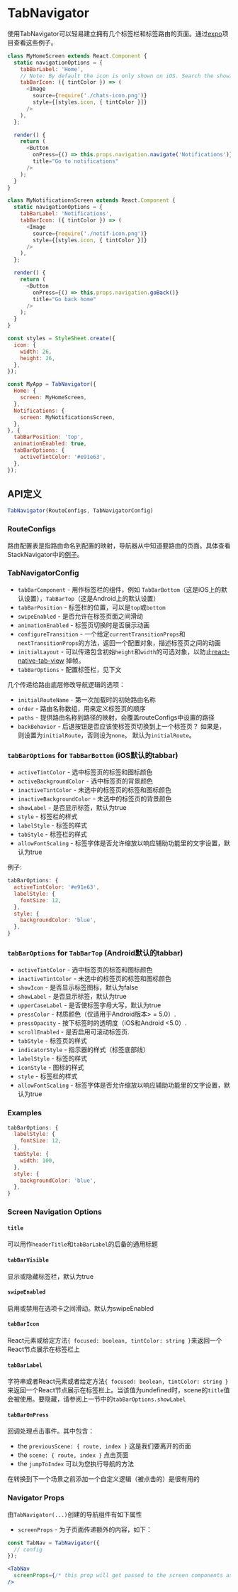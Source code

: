 # TabNavigator

使用TabNavigator可以轻易建立拥有几个标签栏和标签路由的页面。通过[expo](https://exp.host/@react-navigation/NavigationPlayground)项目查看这些例子。

```js
class MyHomeScreen extends React.Component {
  static navigationOptions = {
    tabBarLabel: 'Home',
    // Note: By default the icon is only shown on iOS. Search the showIcon option below.
    tabBarIcon: ({ tintColor }) => (
      <Image
        source={require('./chats-icon.png')}
        style={[styles.icon, { tintColor }]}
      />
    ),
  };

  render() {
    return (
      <Button
        onPress={() => this.props.navigation.navigate('Notifications')}
        title="Go to notifications"
      />
    );
  }
}

class MyNotificationsScreen extends React.Component {
  static navigationOptions = {
    tabBarLabel: 'Notifications',
    tabBarIcon: ({ tintColor }) => (
      <Image
        source={require('./notif-icon.png')}
        style={[styles.icon, { tintColor }]}
      />
    ),
  };

  render() {
    return (
      <Button
        onPress={() => this.props.navigation.goBack()}
        title="Go back home"
      />
    );
  }
}

const styles = StyleSheet.create({
  icon: {
    width: 26,
    height: 26,
  },
});

const MyApp = TabNavigator({
  Home: {
    screen: MyHomeScreen,
  },
  Notifications: {
    screen: MyNotificationsScreen,
  },
}, {
  tabBarPosition: 'top',
  animationEnabled: true,
  tabBarOptions: {
    activeTintColor: '#e91e63',
  },
});
```

## API定义

```js
TabNavigator(RouteConfigs, TabNavigatorConfig)
```

### RouteConfigs

路由配置表是指路由命名到配置的映射，导航器从中知道要路由的页面。具体查看StackNavigator中的[例子](/docs/api/navigators/StackNavigator.md#routeconfigs)。

### TabNavigatorConfig

- `tabBarComponent` - 用作标签栏的组件，例如 `TabBarBottom`（这是iOS上的默认设置），`TabBarTop`（这是Android上的默认设置）
- `tabBarPosition` - 标签栏的位置，可以是`top`或`bottom`
- `swipeEnabled` - 是否允许在标签页面之间滑动
- `animationEnabled` - 标签页切换时是否展示动画
- `configureTransition` - 一个给定`currentTransitionProps`和`nextTransitionProps`的方法，返回一个配置对象，描述标签页之间的动画
- `initialLayout` - 可以传递包含初始`height`和`width`的可选对象，以防止[react-native-tab-view](https://github.com/react-native-community/react-native-tab-view#avoid-one-frame-delay) 掉帧。
- `tabBarOptions` - 配置标签栏，见下文

几个传递给路由底层修改导航逻辑的选项：

- `initialRouteName` - 第一次加载时的初始路由名称
- `order` - 路由名称数组，用来定义标签页的顺序
- `paths` - 提供路由名称到路径的映射，会覆盖routeConfigs中设置的路径
- `backBehavior` - 后退按钮是否应该使标签页切换到上一个标签页？ 如果是，则设置为`initialRoute`，否则设为`none`。 默认为`initialRoute`。


### `tabBarOptions` for `TabBarBottom` (iOS默认的tabbar)

- `activeTintColor` - 选中标签页的标签和图标颜色
- `activeBackgroundColor` - 选中标签页的背景颜色
- `inactiveTintColor` - 未选中的标签页的标签和图标颜色
- `inactiveBackgroundColor` - 未选中的标签页的背景颜色
- `showLabel` - 是否显示标签，默认为true
- `style` - 标签栏的样式
- `labelStyle` - 标签的样式
- `tabStyle` - 标签栏的样式
- `allowFontScaling` - 标签字体是否允许缩放以响应辅助功能里的文字设置，默认为true

例子:

```js
tabBarOptions: {
  activeTintColor: '#e91e63',
  labelStyle: {
    fontSize: 12,
  },
  style: {
    backgroundColor: 'blue',
  },
}
```

### `tabBarOptions` for `TabBarTop` (Android默认的tabbar)

- `activeTintColor` - 选中标签页的标签和图标颜色
- `inactiveTintColor` - 未选中的标签页的标签和图标颜色
- `showIcon` - 是否显示标签图标，默认为false
- `showLabel` - 是否显示标签，默认为true
- `upperCaseLabel` - 是否使标签字母大写，默认为true
- `pressColor` - 材质颜色（仅适用于Android版本> = 5.0）.
- `pressOpacity` - 按下标签时的透明度（iOS和Android <5.0）.
- `scrollEnabled` - 是否启用可滚动标签页.
- `tabStyle` -  标签页的样式
- `indicatorStyle` - 指示器的样式（标签底部线）
- `labelStyle` - 标签的样式
- `iconStyle` - 图标的样式
- `style` - 标签栏的样式
- `allowFontScaling` - 标签字体是否允许缩放以响应辅助功能里的文字设置，默认为true

### Examples

```js
tabBarOptions: {
  labelStyle: {
    fontSize: 12,
  },
  tabStyle: {
    width: 100,    
  },
  style: {
    backgroundColor: 'blue',
  },
}
```

### Screen Navigation Options

#### `title`

可以用作`headerTitle`和`tabBarLabel`的后备的通用标题

#### `tabBarVisible`

显示或隐藏标签栏，默认为true

#### `swipeEnabled`

启用或禁用在选项卡之间滑动。默认为swipeEnabled

#### `tabBarIcon`

React元素或给定方法`{ focused: boolean, tintColor: string }`来返回一个React节点展示在标签栏上

#### `tabBarLabel`

字符串或者React元素或者给定方法`{ focused: boolean, tintColor: string }`来返回一个React节点展示在标签栏上。当该值为undefined时，scene的`title`值会被使用。要隐藏，请参阅上一节中的`tabBarOptions.showLabel`

#### `tabBarOnPress`

回调处理点击事件。其中包含：

* the `previousScene: { route, index }` 这是我们要离开的页面
* the `scene: { route, index }` 点击页面
* the `jumpToIndex` 可以为您执行导航的方法

在转换到下一个场景之前添加一个自定义逻辑（被点击的）是很有用的

### Navigator Props

由`TabNavigator(...)`创建的导航组件有如下属性

- `screenProps` - 为子页面传递额外的内容，如下：


 ```jsx
 const TabNav = TabNavigator({
   // config
 });

 <TabNav
   screenProps={/* this prop will get passed to the screen components as this.props.screenProps */}
 />
 ```
